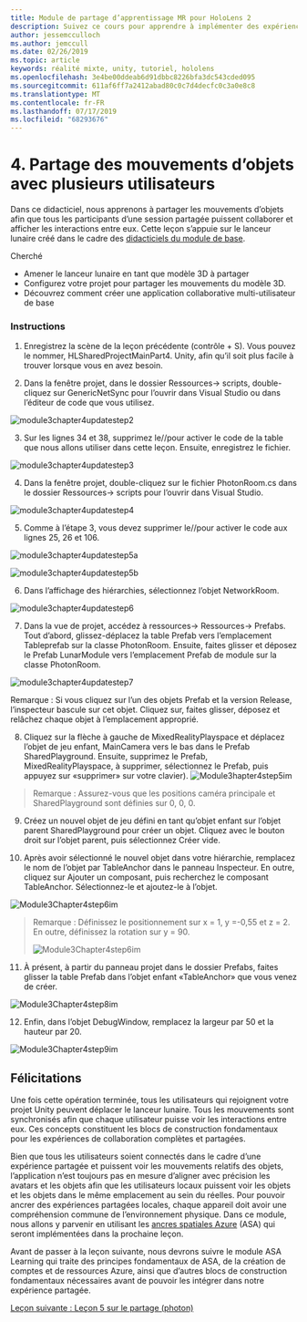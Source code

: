 ```yaml
---
title: Module de partage d’apprentissage MR pour HoloLens 2
description: Suivez ce cours pour apprendre à implémenter des expériences partagées multi-utilisateur dans une application HoloLens 2.
author: jessemcculloch
ms.author: jemccull
ms.date: 02/26/2019
ms.topic: article
keywords: réalité mixte, unity, tutoriel, hololens
ms.openlocfilehash: 3e4be00ddeab6d91dbbc8226bfa3dc543cded095
ms.sourcegitcommit: 611af6ff7a2412abad80c0c7d4decfc0c3a0e8c8
ms.translationtype: MT
ms.contentlocale: fr-FR
ms.lasthandoff: 07/17/2019
ms.locfileid: "68293676"
---
```

# <a name="4-sharing-object-movements-with-multiple-users"></a>4. Partage des mouvements d’objets avec plusieurs utilisateurs

Dans ce didacticiel, nous apprenons à partager les mouvements d’objets afin que tous les participants d’une session partagée puissent collaborer et afficher les interactions entre eux. Cette leçon s’appuie sur le lanceur lunaire créé dans le cadre des [didacticiels du module de base](mrlearning-base.md).

Cherché

- Amener le lanceur lunaire en tant que modèle 3D à partager
- Configurez votre projet pour partager les mouvements du modèle 3D.
- Découvrez comment créer une application collaborative multi-utilisateur de base

### <a name="instructions"></a>Instructions


1. Enregistrez la scène de la leçon précédente (contrôle + S). Vous pouvez le nommer, HLSharedProjectMainPart4. Unity, afin qu’il soit plus facile à trouver lorsque vous en avez besoin.

2. Dans la fenêtre projet, dans le dossier Ressources-> scripts, double-cliquez sur GenericNetSync pour l’ouvrir dans Visual Studio ou dans l’éditeur de code que vous utilisez.  

![module3chapter4updatestep2](images/module3chapter4updatestep2.png)

3. Sur les lignes 34 et 38, supprimez le//pour activer le code de la table que nous allons utiliser dans cette leçon. Ensuite, enregistrez le fichier. 

![module3chapter4updatestep3](images/module3chapter4updatestep3.png)

4. Dans la fenêtre projet, double-cliquez sur le fichier PhotonRoom.cs dans le dossier Ressources-> scripts pour l’ouvrir dans Visual Studio. 

![module3chapter4updatestep4](images/module3chapter4updatestep4.png)

5. Comme à l’étape 3, vous devez supprimer le//pour activer le code aux lignes 25, 26 et 106.

![module3chapter4updatestep5a](images/module3chapter4updatestep5a.png) 

![module3chapter4updatestep5b](images/module3chapter4updatestep5b.png)

6. Dans l’affichage des hiérarchies, sélectionnez l’objet NetworkRoom.

![module3chapter4updatestep6](images/module3chapter4updatestep6.png)

7. Dans la vue de projet, accédez à ressources-> Ressources-> Prefabs. Tout d’abord, glissez-déplacez la table Prefab vers l’emplacement Tableprefab sur la classe PhotonRoom. Ensuite, faites glisser et déposez le Prefab LunarModule vers l’emplacement Prefab de module sur la classe PhotonRoom.

![module3chapter4updatestep7](images/module3chapter4updatestep7.png)

   Remarque : Si vous cliquez sur l’un des objets Prefab et la version Release, l’inspecteur bascule sur cet objet. Cliquez sur, faites glisser, déposez et relâchez chaque objet à l’emplacement approprié.

8. Cliquez sur la flèche à gauche de MixedRealityPlayspace et déplacez l’objet de jeu enfant, MainCamera vers le bas dans le Prefab SharedPlayground. Ensuite, supprimez le Prefab, MixedRealityPlayspace, à supprimer, sélectionnez le Prefab, puis appuyez sur «supprimer» sur votre clavier).
![Module3hapter4step5im](images/module3chapter4step5im.PNG)

>Remarque :  Assurez-vous que les positions caméra principale et SharedPlayground sont définies sur 0, 0, 0.
>

9. Créez un nouvel objet de jeu défini en tant qu’objet enfant sur l’objet parent SharedPlayground pour créer un objet. Cliquez avec le bouton droit sur l’objet parent, puis sélectionnez Créer vide. 

10. Après avoir sélectionné le nouvel objet dans votre hiérarchie, remplacez le nom de l’objet par TableAnchor dans le panneau Inspecteur. En outre, cliquez sur Ajouter un composant, puis recherchez le composant TableAnchor. Sélectionnez-le et ajoutez-le à l’objet. 

![Module3Chapter4step6im](images/module3chapter4step7im.PNG)

> Remarque : Définissez le positionnement sur x = 1, y =-0,55 et z = 2. En outre, définissez la rotation sur y = 90. 
>
> ![Module3Chapter4step6im](images/module3chapter4noteim.PNG)

11. À présent, à partir du panneau projet dans le dossier Prefabs, faites glisser la table Prefab dans l’objet enfant «TableAnchor» que vous venez de créer.

![Module3Chapter4step8im](images/module3chapter4step8im.PNG)

12. Enfin, dans l’objet DebugWindow, remplacez la largeur par 50 et la hauteur par 20.

![Module3Chapter4step9im](images/module3chapter4step11im.PNG)

## <a name="congratulations"></a>Félicitations


Une fois cette opération terminée, tous les utilisateurs qui rejoignent votre projet Unity peuvent déplacer le lanceur lunaire. Tous les mouvements sont synchronisés afin que chaque utilisateur puisse voir les interactions entre eux. Ces concepts constituent les blocs de construction fondamentaux pour les expériences de collaboration complètes et partagées. 

Bien que tous les utilisateurs soient connectés dans le cadre d’une expérience partagée et puissent voir les mouvements relatifs des objets, l’application n’est toujours pas en mesure d’aligner avec précision les avatars et les objets afin que les utilisateurs locaux puissent voir les objets et les objets dans le même emplacement au sein du réelles. Pour pouvoir ancrer des expériences partagées locales, chaque appareil doit avoir une compréhension commune de l’environnement physique. Dans ce module, nous allons y parvenir en utilisant les [ancres spatiales Azure](<https://azure.microsoft.com/en-us/services/spatial-anchors/>) (ASA) qui seront implémentées dans la prochaine leçon.

Avant de passer à la leçon suivante, nous devrons suivre le module ASA Learning qui traite des principes fondamentaux de ASA, de la création de comptes et de ressources Azure, ainsi que d’autres blocs de construction fondamentaux nécessaires avant de pouvoir les intégrer dans notre expérience partagée.

[Leçon suivante : Leçon 5 sur le partage (photon)](mrlearning-sharing(photon)-ch5.md)

